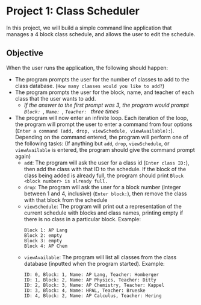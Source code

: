 # Project 1: Class Scheduler
In this project, we will build a simple command line application that manages a 4 block class schedule, and allows the user to edit the schedule.

## Objective
When the user runs the application, the following should happen:
* The program prompts the user for the number of classes to add to the class database. (`How many classes would you like to add?`)
* The program prompts the user for the block, name, and teacher of each class that the user wants to add.
    * *If the answer to the first prompt was 3, the program would prompt `Block: `, `Name: `, `Teacher: ` three times*
* The program will now enter an infinite loop. Each iteration of the loop, the program will prompt the user to enter a command from four options (`Enter a command (add, drop, viewSchedule, viewAvailable):`). Depending on the command entered, the program will perform one of the following tasks: (If anything but `add`, `drop`, `viewSchedule`, or `viewAvailable` is entered, the program should give the command prompt again)
    * `add`: The program will ask the user for a class id (`Enter class ID:`), then add the class with that ID to the schedule. If the block of the class being added is already full, the program should print `Block <block number> is already full.`
    * `drop`: The program will ask the user for a block number (integer between 1 and 4, inclusive) (`Enter block:`), then remove the class with that block from the schedule
    * `viewSchedule`: The program will print out a representation of the current schedule with blocks and class names, printing empty if there is no class in a particular block. Example:
        ```
        Block 1: AP Lang
        Block 2: empty
        Block 3: empty
        Block 4: AP Chem
        ```
    * `viewAvailable`: The program will list all classes from the class database (inputted when the program started). Example:
        ```
        ID: 0, Block: 1, Name: AP Lang, Teacher: Homberger
        ID: 1, Block: 2, Name: AP Physics, Teacher: Ditty
        ID: 2, Block: 3, Name: AP Chemistry, Teacher: Kappel
        ID: 3, Block: 4, Name: HPAL, Teacher: Brueske
        ID: 4, Block: 2, Name: AP Calculus, Teacher: Hering
        ```